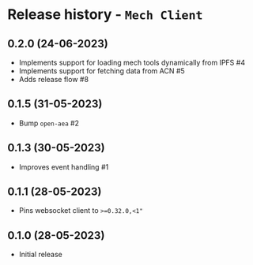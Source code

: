 # Release history - `Mech Client`


## 0.2.0 (24-06-2023)

- Implements support for loading mech tools dynamically from IPFS #4
- Implements support for fetching data from ACN #5
- Adds release flow #8

## 0.1.5 (31-05-2023)

- Bump `open-aea` #2

## 0.1.3 (30-05-2023)

- Improves event handling #1

## 0.1.1 (28-05-2023)

- Pins websocket client to `>=0.32.0,<1"`

## 0.1.0 (28-05-2023)

- Initial release